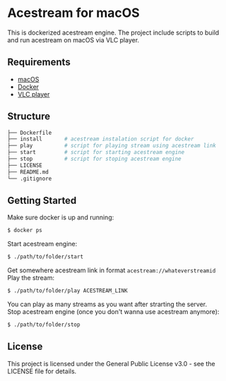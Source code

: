 # Acestream for macOS

This is dockerized acestream engine. The project include scripts to build and run acestream on macOS via VLC player.

## Requirements

* [macOS](https://www.apple.com/lae/macos)
* [Docker](https://www.docker.com)
* [VLC player](https://www.videolan.org/vlc/index.html)

## Structure

```bash
├── Dockerfile
├── install       # acestream instalation script for docker
├── play          # script for playing stream using acestream link
├── start         # script for starting acestream engine
├── stop          # script for stoping acestream engine
├── LICENSE
├── README.md
└── .gitignore
```

## Getting Started

Make sure docker is up and running:  
```bash
$ docker ps
```
Start acestream engine:  
```bash
$ ./path/to/folder/start
```
Get somewhere acestream link in format `acestream://whateverstreamid`  
Play the stream:  
```bash
$ ./path/to/folder/play ACESTREAM_LINK
```
You can play as many streams as you want after strarting the server.  
Stop acestream engine (once you don't wanna use acestream anymore):  
```bash
$ ./path/to/folder/stop
```

## License
This project is licensed under the General Public License v3.0 - see the LICENSE file for details.
